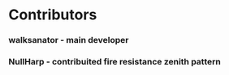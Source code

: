 # Contributors
### walksanator - main developer
### NullHarp - contribuited fire resistance zenith pattern
